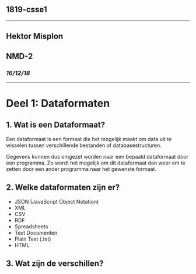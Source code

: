 ## 1819-csse1
___
## Hektor Misplon
## NMD-2
### _16/12/18_
___

# Deel 1: Dataformaten

## 1. Wat is een Dataformaat?

Een dataformaat is een formaat die het mogelijk maakt om data uit te wisselen tussen verschillende bestanden of databasestructuren.

Gegevens kunnen dus omgezet worden naar een bepaald dataformaat door een programma. Zo wordt het mogelijk om dit dataformaat dan weer om te zetten door een ander programma naar het gewenste formaat.

## 2. Welke dataformaten zijn er?

* JSON (JavaScript Object Notation)
* XML
* CSV
* RDF
* Spreadsheets
* Text Documenten
* Plain Text (.txt)
* HTML

## 3. Wat zijn de verschillen?